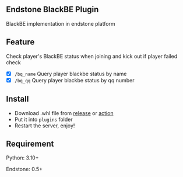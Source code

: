 ## Endstone BlackBE Plugin

BlackBE implementation in endstone platform

## Feature

Check player's BlackBE status when joining and kick out if player failed check

- [x] `/bq_name` Query player blackbe status by name
- [x] `/bq_qq` Query player blackbe status by qq number

## Install

- Download .whl file from [release](https://github.com/endstone-essentials/blackbe/releases) or [action](https://github.com/endstone-essentials/blackbe/actions/workflows/build.yml)
- Put it into `plugins` folder
- Restart the server, enjoy!

## Requirement

Python: 3.10+

Endstone: 0.5+
